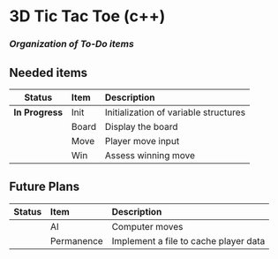 # 3D Tic Tac Toe (c++)
### *Organization of To-Do items*

## Needed items
| Status | Item | Description |
| --- | :-- | :-- |
| **In Progress** | Init | Initialization of variable structures |
|  | Board | Display the board |
|  | Move | Player move input |
|  | Win | Assess winning move |

## Future Plans
| Status | Item | Description |
| --- | :-- | :-- |
|  | AI | Computer moves |
|  | Permanence | Implement a file to cache player data |
